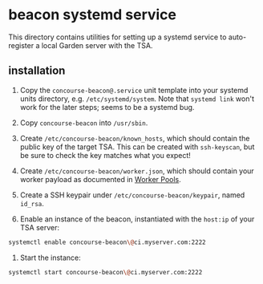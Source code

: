 # beacon systemd service

This directory contains utilities for setting up a systemd service to
auto-register a local Garden server with the TSA.

## installation

1. Copy the `concourse-beacon@.service` unit template into your systemd units
directory, e.g. `/etc/systemd/system`. Note that `systemd link` won't work for
the later steps; seems to be a systemd bug.

1. Copy `concourse-beacon` into `/usr/sbin`.

1. Create `/etc/concourse-beacon/known_hosts`, which should contain the public
key of the target TSA. This can be created with `ssh-keyscan`, but be sure to
check the key matches what you expect!

1. Create `/etc/concourse-beacon/worker.json`, which should contain your worker
payload as documented in [Worker Pools](http://concourse.ci/worker-pools.html).

1. Create a SSH keypair under `/etc/concourse-beacon/keypair`, named `id_rsa`.

1. Enable an instance of the beacon, instantiated with the `host:ip` of your
TSA server:

  ```sh
  systemctl enable concourse-beacon\@ci.myserver.com:2222
  ```

1. Start the instance:

  ```sh
  systemctl start concourse-beacon\@ci.myserver.com:2222
  ```
